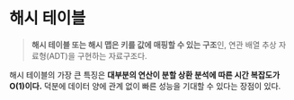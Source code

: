 # 해시 테이블

> **해시 테이블 또는 해시 맵은 키를 값에 매핑할 수 있는 구조**인, 연관 배열 추상 자료형(ADT)을 구현하는 자료구조다.

해시 테이블의 가장 큰 특징은 **대부분의 연산이 분할 상환 분석에 따른 시간 복잡도가 O(1)이다.** 덕분에 데이터 양에 관계 없이 빠른 성능을 기대할 수 있다는 장점이 있다.